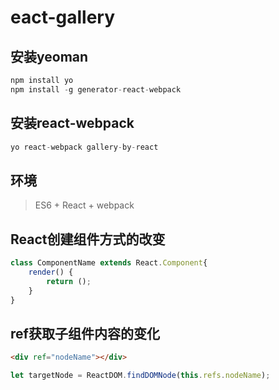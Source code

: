 # eact-gallery

## 安装yeoman

```javascript
npm install yo
npm install -g generator-react-webpack
```

## 安装react-webpack

```javascript
yo react-webpack gallery-by-react
```

## 环境

> ES6 + React + webpack

## React创建组件方式的改变

```javascript
class ComponentName extends React.Component{
    render() {
        return ();
    }
}
```

## ref获取子组件内容的变化

```html
<div ref="nodeName"></div>
```
```javascript
let targetNode = ReactDOM.findDOMNode(this.refs.nodeName);
```